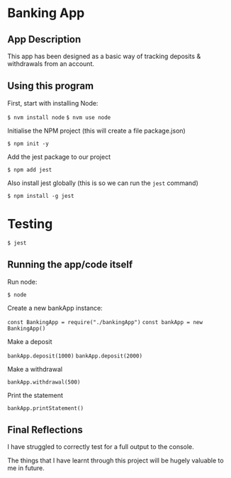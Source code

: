 # Banking App

## App Description

This app has been designed as a basic way of tracking deposits & withdrawals from an account.

## Using this program

First, start with installing Node:

```$ nvm install node```
```$ nvm use node```

Initialise the NPM project (this will create a file package.json)

```$ npm init -y```

Add the jest package to our project

```$ npm add jest```

Also install jest globally (this is so we can run the `jest` command)

```$ npm install -g jest```

# Testing

```$ jest```

## Running the app/code itself

Run node:

```$ node```


Create a new bankApp instance:

```const BankingApp = require("./bankingApp")```
```const bankApp = new BankingApp()```

Make a deposit

```bankApp.deposit(1000)```
```bankApp.deposit(2000)```

Make a withdrawal

```bankApp.withdrawal(500)```

Print the statement

```bankApp.printStatement()```

## Final Reflections

I have struggled to correctly test for a full output to the console.

The things that I have learnt through this project will be hugely valuable to me in future.
